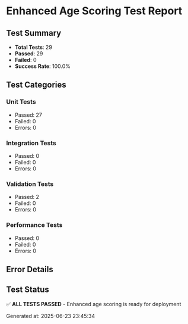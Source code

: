 
# Enhanced Age Scoring Test Report

## Test Summary
- **Total Tests**: 29
- **Passed**: 29
- **Failed**: 0
- **Success Rate**: 100.0%

## Test Categories

### Unit Tests
- Passed: 27
- Failed: 0
- Errors: 0

### Integration Tests
- Passed: 0
- Failed: 0
- Errors: 0

### Validation Tests
- Passed: 2
- Failed: 0
- Errors: 0

### Performance Tests
- Passed: 0
- Failed: 0
- Errors: 0

## Error Details

## Test Status
✅ **ALL TESTS PASSED** - Enhanced age scoring is ready for deployment

Generated at: 2025-06-23 23:45:34

